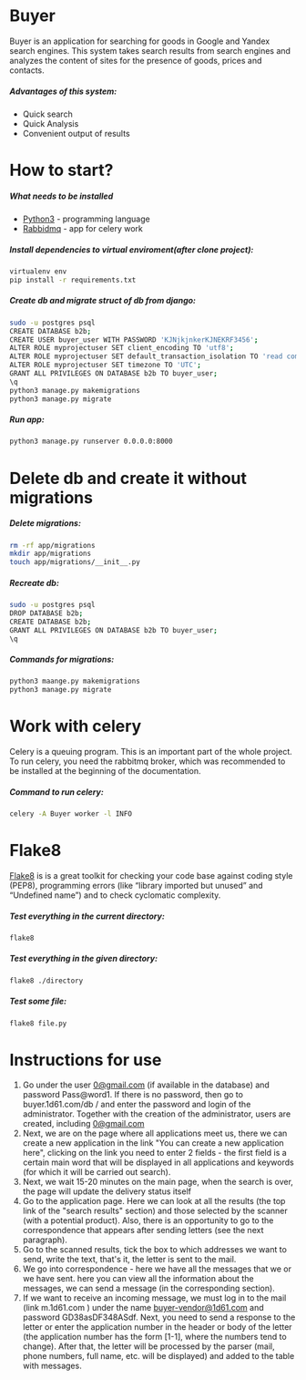 # Buyer
Buyer is an application for searching for goods in Google and Yandex search engines. This system takes search results from search engines and analyzes the content of sites for the presence of goods, prices and contacts.

##### Advantages of this system:

- Quick search
- Quick Analysis
- Convenient output of results

# How to start?
##### What needs to be installed

- [Python3](https://www.python.org) - programming language
- [Rabbidmq](https://www.rabbitmq.com) - app for celery work

##### Install dependencies to virtual enviroment(after clone project):
####
```sh
virtualenv env
pip install -r requirements.txt
```

##### Create db and migrate struct of db from django:
####
```sh
sudo -u postgres psql
CREATE DATABASE b2b;
CREATE USER buyer_user WITH PASSWORD 'KJNjkjnkerKJNEKRF3456';
ALTER ROLE myprojectuser SET client_encoding TO 'utf8';
ALTER ROLE myprojectuser SET default_transaction_isolation TO 'read committed';
ALTER ROLE myprojectuser SET timezone TO 'UTC';
GRANT ALL PRIVILEGES ON DATABASE b2b TO buyer_user;
\q
python3 manage.py makemigrations
python3 manage.py migrate
```

##### Run app:
####
```sh
python3 manage.py runserver 0.0.0.0:8000
```

# Delete db and create it without migrations
##### Delete migrations: 
####
```sh
rm -rf app/migrations
mkdir app/migrations
touch app/migrations/__init__.py
```
##### Recreate db:
####
```sh
sudo -u postgres psql
DROP DATABASE b2b;
CREATE DATABASE b2b;
GRANT ALL PRIVILEGES ON DATABASE b2b TO buyer_user;
\q
```
##### Commands for migrations:
####
```sh
python3 maange.py makemigrations
python3 manage.py migrate
```
# Work with celery
Celery is a queuing program. This is an important part of the whole project. To run celery, you need the rabbitmq broker, which was recommended to be installed at the beginning of the documentation.

##### Command to run celery: 
####
```sh
celery -A Buyer worker -l INFO
```

# Flake8
[Flake8](https://flake8.pycqa.org/en/latest/#) is is a great toolkit for checking your code base against coding style (PEP8), programming errors (like “library imported but unused” and “Undefined name”) and to check cyclomatic complexity.

##### Test everything in the current directory:
####
```sh
flake8 
```

##### Test everything in the given directory:
####
```sh
flake8 ./directory
```

##### Test some file:
####
```sh
flake8 file.py
```

# Instructions for use
1. Go under the user 0@gmail.com (if available in the database) and password Pass@word1. If there is no password, then go to buyer.1d61.com/db / and enter the password and login of the administrator. Together with the creation of the administrator, users are created, including 0@gmail.com
2. Next, we are on the page where all applications meet us, there we can create a new application in the link "You can create a new application here", clicking on the link you need to enter 2 fields - the first field is a certain main word that will be displayed in all applications and keywords (for which it will be carried out search).
3. Next, we wait 15-20 minutes on the main page, when the search is over, the page will update the delivery status itself
4. Go to the application page. Here we can look at all the results (the top link of the "search results" section) and those selected by the scanner (with a potential product). Also, there is an opportunity to go to the correspondence that appears after sending letters (see the next paragraph).
5. Go to the scanned results, tick the box to which addresses we want to send, write the text, that's it, the letter is sent to the mail.
6. We go into correspondence - here we have all the messages that we or we have sent. here you can view all the information about the messages, we can send a message (in the corresponding section).
7. If we want to receive an incoming message, we must log in to the mail (link m.1d61.com ) under the name buyer-vendor@1d61.com and password GD38asDF348ASdf. Next, you need to send a response to the letter or enter the application number in the header or body of the letter (the application number has the form [1-1], where the numbers tend to change). After that, the letter will be processed by the parser (mail, phone numbers, full name, etc. will be displayed) and added to the table with messages.
